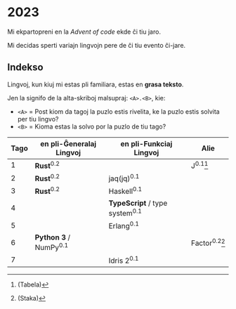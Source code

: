 # 2023

Mi ekpartopreni en la _Advent of code_ ekde ĉi tiu jaro.

Mi decidas sperti variajn lingvojn pere de ĉi tiu evento ĉi-jare.

## Indekso

Lingvoj, kun kiuj mi estas pli familiara, estas en **grasa teksto**.

Jen la signifo de la alta-skriboj malsupraj: `<A>.<B>`, kie:

- `<A>` = Post kiom da tagoj la puzlo estis rivelita, ke la puzlo estis solvita
  per tiu lingvo?
- `<B>` = Kioma estas la solvo por la puzlo de tiu tago?

| Tago | en pli-Ĝeneralaj Lingvoj           | en pli-Funkciaj Lingvoj                    | Alie                         |
| ---- | ---------------------------------- | ------------------------------------------ | ---------------------------- |
| 1    | **Rust**<sup>0.2</sup>             |                                            | J<sup>0.1</sup>[^tabela]     |
| 2    | **Rust**<sup>0.2</sup>             | jaq(jq)<sup>0.1</sup>                      |                              |
| 3    | **Rust**<sup>0.2</sup>             | Haskell<sup>0.1</sup>                      |                              |
| 4    |                                    | **TypeScript** / type system<sup>0.1</sup> |                              |
| 5    |                                    | Erlang<sup>0.1</sup>                       |                              |
| 6    | **Python 3** / NumPy<sup>0.1</sup> |                                            | Factor<sup>0.2</sup>[^staka] |
| 7    |                                    | Idris 2<sup>0.1</sup>                      |                              |

[^tabela]: (Tabela)

[^staka]: (Staka)
